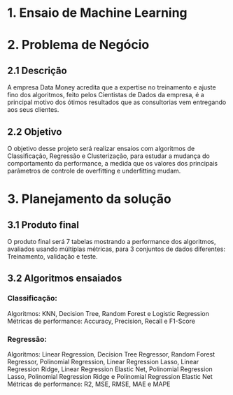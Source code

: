 # 1. Ensaio de Machine Learning

# 2. Problema de Negócio
## 2.1 Descrição
A empresa Data Money acredita que a expertise no treinamento e ajuste fino dos algoritmos, feito pelos Cientistas de Dados da empresa, é a principal motivo dos ótimos resultados que as consultorias vem entregando aos seus clientes.
## 2.2 Objetivo
O objetivo desse projeto será realizar ensaios com algoritmos de Classificação, Regressão e Clusterização, para estudar a mudança do comportamento da performance, a medida que os valores dos principais parâmetros de controle de overfitting e underfitting mudam.

# 3. Planejamento da solução
## 3.1 Produto final
O produto final será 7 tabelas mostrando a performance dos algoritmos, avaliados usando múltiplas
métricas, para 3 conjuntos de dados diferentes: Treinamento, validação e teste.

## 3.2 Algoritmos ensaiados

### Classificação:
Algoritmos: KNN, Decision Tree, Random Forest e Logistic Regression
Métricas de performance: Accuracy, Precision, Recall e F1-Score

### Regressão:
Algoritmos: Linear Regression, Decision Tree Regressor, Random Forest Regressor, Polinomial Regression, Linear Regression Lasso, Linear Regression Ridge, Linear Regression Elastic Net, Polinomial Regression Lasso, Polinomial Regression Ridge e   Polinomial Regression Elastic Net
Métricas de performance: R2, MSE, RMSE, MAE e MAPE


